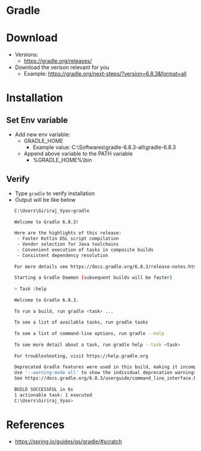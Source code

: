 # Gradle



# Download
 - Versions:
   - https://gradle.org/releases/
 - Download the verison relevant for you
   - Example: https://gradle.org/next-steps/?version=6.8.3&format=all

# Installation

## Set Env variable
 - Add new env variable:
	- GRADLE_HOME
	  - Example value: C:\Softwares\gradle-6.8.3-all\gradle-6.8.3
	- Append above variable to the PATH variable
	  - %GRADLE_HOME%\bin

## Verify 
 - Type `gradle` to verify installation
 - Output will be like below
 ```bash
    C:\Users\Giriraj_Vyas>gradle
    
    Welcome to Gradle 6.8.3!
    
    Here are the highlights of this release:
     - Faster Kotlin DSL script compilation
     - Vendor selection for Java toolchains
     - Convenient execution of tasks in composite builds
     - Consistent dependency resolution
    
    For more details see https://docs.gradle.org/6.8.3/release-notes.html
    
    Starting a Gradle Daemon (subsequent builds will be faster)
    
    > Task :help
    
    Welcome to Gradle 6.8.3.
    
    To run a build, run gradle <task> ...
    
    To see a list of available tasks, run gradle tasks
    
    To see a list of command-line options, run gradle --help
    
    To see more detail about a task, run gradle help --task <task>
    
    For troubleshooting, visit https://help.gradle.org
    
    Deprecated Gradle features were used in this build, making it incompatible with Gradle 7.0.
    Use '--warning-mode all' to show the individual deprecation warnings.
    See https://docs.gradle.org/6.8.3/userguide/command_line_interface.html#sec:command_line_warnings
    
    BUILD SUCCESSFUL in 6s
    1 actionable task: 1 executed
    C:\Users\Giriraj_Vyas>
  ```

 
 




# References
 - https://spring.io/guides/gs/gradle/#scratch
 
